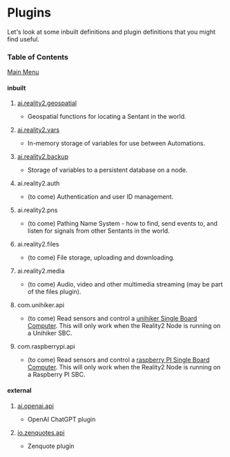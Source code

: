 # Plugins

Let's look at some inbuilt definitions and plugin definitions that you might find useful.

### Table of Contents

[Main Menu](ai.reality2.geospatial.md)

#### inbuilt

1. [ai.reality2.geospatial](ai.reality2.geospatial.md)

   - Geospatial functions for locating a Sentant in the world.

2. [ai.reality2.vars](ai.reality2.vars.md)

   - In-memory storage of variables for use between Automations.

3. [ai.reality2.backup](ai.reality2.backup.md)

   - Storage of variables to a persistent database on a node.

3. ai.reality2.auth

   - (to come) Authentication and user ID management.

4. ai.reality2.pns

   - (to come) Pathing Name System - how to find, send events to, and listen for signals from other Sentants in the world.

5. ai.reality2.files

   - (to come) File storage, uploading and downloading.

6. ai.reality2.media

   - (to come) Audio, video and other multimedia streaming (may be part of the files plugin).

7. com.unihiker.api

   - (to come) Read sensors and control a [unihiker Single Board Computer](https://www.unihiker.com).  This will only work when the Reality2 Node is running on a Unihiker SBC.

8. com.raspberrypi.api

   - (to come) Read sensors and control a [raspberry PI Single Board Computer](https://www.raspberrypi.com/).  This will only work when the Reality2 Node is running on a Raspberry PI SBC.


#### external

1. [ai.openai.api](ai.openai.api.md)

   - OpenAI ChatGPT plugin

2. [io.zenquotes.api](io.zenquotes.api.md)

   - Zenquote plugin

